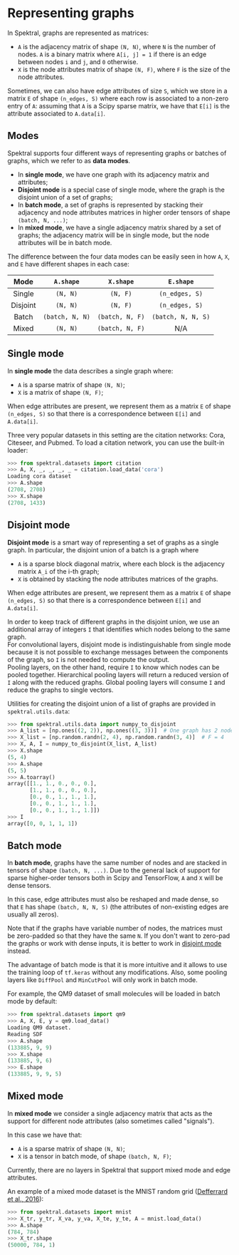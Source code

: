 # Representing graphs

In Spektral, graphs are represented as matrices:

- `A` is the adjacency matrix of shape `(N, N)`, where `N` is the number of nodes. `A` is a binary matrix where `A[i, j] = 1` if there is an edge between nodes `i` and `j`, and `0` otherwise. 
- `X` is the node attributes matrix of shape `(N, F)`, where `F` is the size of the node attributes. 

Sometimes, we can also have edge attributes of size `S`, which we store in a matrix `E` of shape `(n_edges, S)` where each row is associated to a non-zero entry of `A`: assuming that `A` is a Scipy sparse matrix, we have that `E[i]` is the attribute associated to `A.data[i]`.

## Modes

Spektral supports four different ways of representing graphs or batches of graphs, which we refer to as **data modes**.

- In **single mode**, we have one graph with its adjacency matrix and attributes;
- **Disjoint mode** is a special case of single mode, where the graph is the disjoint union of a set of graphs;
- In **batch mode**, a set of graphs is represented by stacking their adjacency and node attributes matrices in higher order tensors of shape `(batch, N, ...)`;
- In **mixed mode**, we have a single adjacency matrix shared by a set of graphs; the adjacency matrix will be in single mode, but the node attributes will be in batch mode. 

The difference between the four data modes can be easily seen in how `A`, `X`, and `E` have different shapes in each case:

|Mode    | `A.shape`     | `X.shape`     | `E.shape`        |
|:------:|:-------------:|:-------------:|:----------------:|
|Single  |`(N, N)`       |`(N, F)`       |`(n_edges, S)`    |
|Disjoint|`(N, N)`       |`(N, F)`       |`(n_edges, S)`    |
|Batch   |`(batch, N, N)`|`(batch, N, F)`|`(batch, N, N, S)`|
|Mixed   |`(N, N)`       |`(batch, N, F)`| N/A              |



## Single mode
In **single mode** the data describes a single graph where:

- `A` is a sparse matrix of shape `(N, N)`;
- `X` is a matrix of shape `(N, F)`;

When edge attributes are present, we represent them as a matrix `E` of shape `(n_edges, S)` so that there is a correspondence between `E[i]` and `A.data[i]`.

Three very popular datasets in this setting are the citation networks: Cora, Citeseer, and Pubmed. To load a citation network, you can use the built-in loader:

```py
>>> from spektral.datasets import citation
>>> A, X, _, _, _, _ = citation.load_data('cora')
Loading cora dataset
>>> A.shape
(2708, 2708)
>>> X.shape
(2708, 1433)
```

## Disjoint mode

**Disjoint mode** is a smart way of representing a set of graphs as a single graph.
In particular, the disjoint union of a batch is a graph where 

- `A` is a sparse block diagonal matrix, where each block is the adjacency matrix `A_i` of the i-th graph;
- `X` is obtained by stacking the node attributes matrices of the graphs.

When edge attributes are present, we represent them as a matrix `E` of shape `(n_edges, S)` so that there is a correspondence between `E[i]` and `A.data[i]`.

In order to keep track of different graphs in the disjoint union, we use an additional array of integers `I` that identifies which nodes belong to the same graph.  
For convolutional layers, disjoint mode is indistinguishable from single mode because it is not possible to exchange messages between the components of the graph, so `I` is not needed to compute the output.  
Pooling layers, on the other hand, require `I` to know which nodes can be pooled together. 
Hierarchical pooling layers will return a reduced version of `I` along with the reduced graphs. Global pooling layers will consume `I` and reduce the graphs to single vectors. 

Utilities for creating the disjoint union of a list of graphs are provided in `spektral.utils.data`:

```py
>>> from spektral.utils.data import numpy_to_disjoint
>>> A_list = [np.ones((2, 2)), np.ones((3, 3))]  # One graph has 2 nodes, the other has 3
>>> X_list = [np.random.randn(2, 4), np.random.randn(3, 4)]  # F = 4
>>> X, A, I = numpy_to_disjoint(X_list, A_list)
>>> X.shape
(5, 4)
>>> A.shape
(5, 5)
>>> A.toarray()
array([[1., 1., 0., 0., 0.],
       [1., 1., 0., 0., 0.],
       [0., 0., 1., 1., 1.],
       [0., 0., 1., 1., 1.],
       [0., 0., 1., 1., 1.]])
>>> I
array([0, 0, 1, 1, 1])
```

## Batch mode
In **batch mode**, graphs have the same number of nodes and are stacked in tensors of shape `(batch, N, ...)`. 
Due to the general lack of support for sparse higher-order tensors both in Scipy and TensorFlow, `A` and `X` will be dense tensors.

In this case, edge attributes must also be reshaped and made dense, so that `E` has shape `(batch, N, N, S)` (the attributes of non-existing edges are usually all zeros).

Note that if the graphs have variable number of nodes, the matrices must be zero-padded so that they have the same `N`.
If you don't want to zero-pad the graphs or work with dense inputs, it is better to work in [disjoint mode](https://danielegrattarola.github.io/spektral/data/#disjoint-mode) instead.

The advantage of batch mode is that it is more intuitive and it allows to use the training loop of `tf.keras` without any modifications. Also, some pooling layers like `DiffPool` and `MinCutPool` will only work in batch mode. 

For example, the QM9 dataset of small molecules will be loaded in batch mode by default:

```py
>>> from spektral.datasets import qm9
>>> A, X, E, y = qm9.load_data()
Loading QM9 dataset.
Reading SDF
>>> A.shape
(133885, 9, 9)
>>> X.shape
(133885, 9, 6)
>>> E.shape
(133885, 9, 9, 5)
```

## Mixed mode
In **mixed mode** we consider a single adjacency matrix that acts as the support for different node attributes (also sometimes called "signals").

In this case we have that: 

- `A` is a sparse matrix of shape `(N, N)`;
- `X` is a tensor in batch mode, of shape `(batch, N, F)`;

Currently, there are no layers in Spektral that support mixed mode and edge attributes. 

An example of a mixed mode dataset is the MNIST random grid ([Defferrard et al., 2016](https://arxiv.org/abs/1606.09375)):

```py
>>> from spektral.datasets import mnist
>>> X_tr, y_tr, X_va, y_va, X_te, y_te, A = mnist.load_data()
>>> A.shape
(784, 784)
>>> X_tr.shape
(50000, 784, 1)
```
